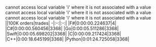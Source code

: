 cannot access local variable 'i' where it is not associated with a value
cannot access local variable 'i' where it is not associated with a value
cannot access local variable 'i' where it is not associated with a value
||100K orders|trades|
-|:-:|:-:|
|F#|0:00:00.224637|4|
|C#|0:00:00.560456|3368|
|Go|0:00:05.511286|3368|
|Swift|0:00:05.698202|3368|
|C|0:00:09.217424|3368|
|C++|0:00:18.645199|3368|
|Python|0:01:24.725058|3368|


